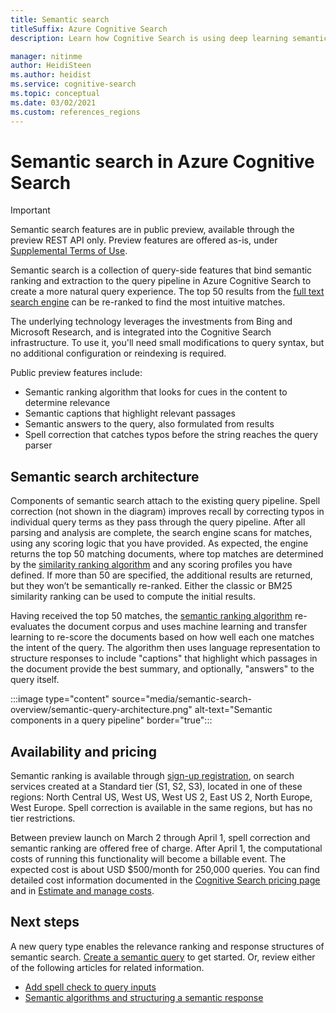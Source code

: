 ```yaml
---
title: Semantic search
titleSuffix: Azure Cognitive Search
description: Learn how Cognitive Search is using deep learning semantic search models from Bing to make search results more intuitive.

manager: nitinme
author: HeidiSteen
ms.author: heidist
ms.service: cognitive-search
ms.topic: conceptual
ms.date: 03/02/2021
ms.custom: references_regions
---
```

# Semantic search in Azure Cognitive Search

> [!IMPORTANT]
> Semantic search features are in public preview, available through the preview REST API only. Preview features are offered as-is, under [Supplemental Terms of Use](https://azure.microsoft.com/support/legal/preview-supplemental-terms/).

Semantic search is a collection of query-side features that bind semantic ranking and extraction to the query pipeline in Azure Cognitive Search to create a more natural query experience. The top 50 results from the [full text search engine](search-lucene-query-architecture.md) can be re-ranked to find the most intuitive matches. 

The underlying technology leverages the investments from Bing and Microsoft Research, and is integrated into the Cognitive Search infrastructure. To use it, you'll need small modifications to query syntax, but no additional configuration or reindexing is required.

Public preview features include:

+ Semantic ranking algorithm that looks for cues in the content to determine relevance
+ Semantic captions that highlight relevant passages
+ Semantic answers to the query, also formulated from results
+ Spell correction that catches typos before the string reaches the query parser

## Semantic search architecture

Components of semantic search attach to the existing query pipeline. Spell correction (not shown in the diagram) improves recall by correcting typos in individual query terms as they pass through the query pipeline. After all parsing and analysis are complete, the search engine scans for matches, using any scoring logic that you have provided. As expected, the engine returns the top 50 matching documents, where top matches are determined by the [similarity ranking algorithm](index-similarity-and-scoring.md#similarity-ranking-algorithms) and any scoring profiles you have defined. If more than 50 are specified, the additional results are returned, but they won’t be semantically re-ranked. Either the classic or BM25 similarity ranking can be used to compute the initial results.

Having received the top 50 matches, the [semantic ranking algorithm](semantic-how-to-query-response.md) re-evaluates the document corpus and uses machine learning and transfer learning to re-score the documents based on how well each one matches the intent of the query. The algorithm then uses language representation to structure responses to include "captions" that highlight which passages in the document provide the best summary, and optionally, "answers" to the query itself.

:::image type="content" source="media/semantic-search-overview/semantic-query-architecture.png" alt-text="Semantic components in a query pipeline" border="true":::

## Availability and pricing

Semantic ranking is available through [sign-up registration](https://aka.ms/SemanticSearchPreviewSignup), on search services created at a Standard tier (S1, S2, S3), located in one of these regions: North Central US, West US, West US 2, East US 2, North Europe, West Europe. Spell correction is available in the same regions, but has no tier restrictions.

Between preview launch on March 2 through April 1, spell correction and semantic ranking are offered free of charge. After April 1, the computational costs of running this functionality will become a billable event. The expected cost is about USD $500/month for 250,000 queries. You can find detailed cost information documented in the [Cognitive Search pricing page](https://azure.microsoft.com/pricing/details/search/) and in [Estimate and manage costs](search-sku-manage-costs.md).

## Next steps

A new query type enables the relevance ranking and response structures of semantic search. [Create a semantic query](semantic-how-to-query-request.md) to get started. Or, review either of the following articles for related information.

+ [Add spell check to query inputs](speller-how-to-add.md)
+ [Semantic algorithms and structuring a semantic response](semantic-how-to-query-response.md)